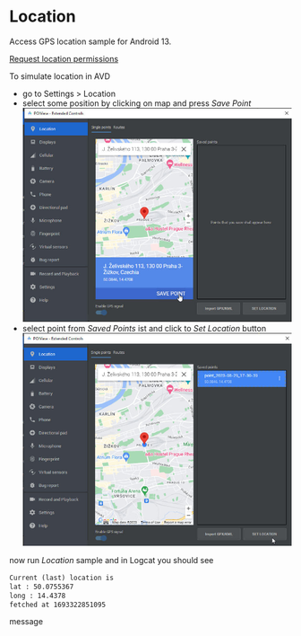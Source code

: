 # Location

Access GPS location sample for Android 13.

[Request location permissions](https://developer.android.com/training/location/permissions)

To simulate location in AVD 

- go to Settings > Location
- select some position by clicking on map and press *Save Point*
![Save Point](images/avd_save_point.jpg)
- select point from *Saved Points* ist and click to *Set Location* button
![Set Location](images/avd_set_location.jpg)

now run *Location* sample and in Logcat you should see

```
Current (last) location is 
lat : 50.0755367
long : 14.4378
fetched at 1693322851095
```

message


